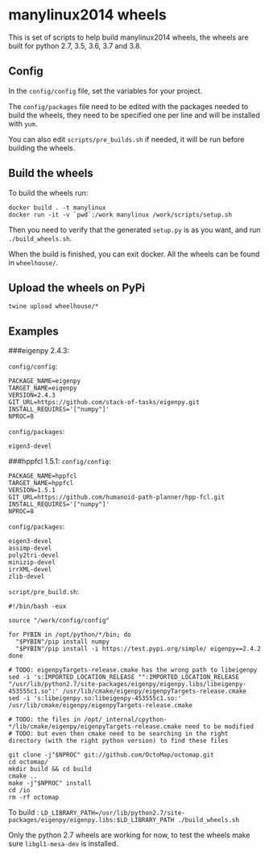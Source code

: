 # manylinux2014 wheels

This is set of scripts to help build manylinux2014 wheels, the wheels are built for
python 2.7, 3.5, 3.6, 3.7 and 3.8.


## Config

In the `config/config` file, set the variables for your project.

The `config/packages` file need to be edited with the packages needed to build the 
wheels, they need to be specified one per line and will be installed with `yum`.

You can also edit `scripts/pre_builds.sh` if needed, it will be run before building the wheels.


## Build the wheels

To build the wheels run:
```
docker build . -t manylinux
docker run -it -v `pwd`:/work manylinux /work/scripts/setup.sh
```
Then you need to verify that the generated `setup.py` is as you want,
and run `./build_wheels.sh`.

When the build is finished, you can exit docker. All the wheels can be found in `wheelhouse/`.


## Upload the wheels on PyPi
```
twine upload wheelhouse/*
```

## Examples

###eigenpy 2.4.3:

`config/config`:
```
PACKAGE_NAME=eigenpy
TARGET_NAME=eigenpy
VERSION=2.4.3
GIT_URL=https://github.com/stack-of-tasks/eigenpy.git
INSTALL_REQUIRES='["numpy"]'
NPROC=8
```

`config/packages`:
```
eigen3-devel
```

###hppfcl 1.5.1:
`config/config`:
```
PACKAGE_NAME=hppfcl
TARGET_NAME=hppfcl
VERSION=1.5.1
GIT_URL=https://github.com/humanoid-path-planner/hpp-fcl.git
INSTALL_REQUIRES='["numpy"]'
NPROC=8
```

`config/packages`:
```
eigen3-devel
assimp-devel
poly2tri-devel
minizip-devel
irrXML-devel
zlib-devel
```

`script/pre_build.sh`:
```
#!/bin/bash -eux

source "/work/config/config"

for PYBIN in /opt/python/*/bin; do
  "$PYBIN"/pip install numpy
  "$PYBIN"/pip install -i https://test.pypi.org/simple/ eigenpy==2.4.2
done

# TODO: eigenpyTargets-release.cmake has the wrong path to libeigenpy
sed -i 's:IMPORTED_LOCATION_RELEASE "":IMPORTED_LOCATION_RELEASE "/usr/lib/python2.7/site-packages/eigenpy/eigenpy.libs/libeigenpy-453555c1.so":' /usr/lib/cmake/eigenpy/eigenpyTargets-release.cmake
sed -i 's:libeigenpy.so:libeigenpy-453555c1.so:' /usr/lib/cmake/eigenpy/eigenpyTargets-release.cmake

# TODO: the files in /opt/_internal/cpython-*/lib/cmake/eigenpy/eigenpyTargets-release.cmake need to be modified
# TODO: but even then cmake need to be searching in the right directory (with the right python version) to find these files

git clone -j"$NPROC" git://github.com/OctoMap/octomap.git
cd octomap/
mkdir build && cd build
cmake ..
make -j"$NPROC" install
cd /io
rm -rf octomap
```

To build : `LD_LIBRARY_PATH=/usr/lib/python2.7/site-packages/eigenpy/eigenpy.libs:$LD_LIBRARY_PATH ./build_wheels.sh`

Only the python 2.7 wheels are working for now, to test the wheels make sure `libgl1-mesa-dev` is installed.
